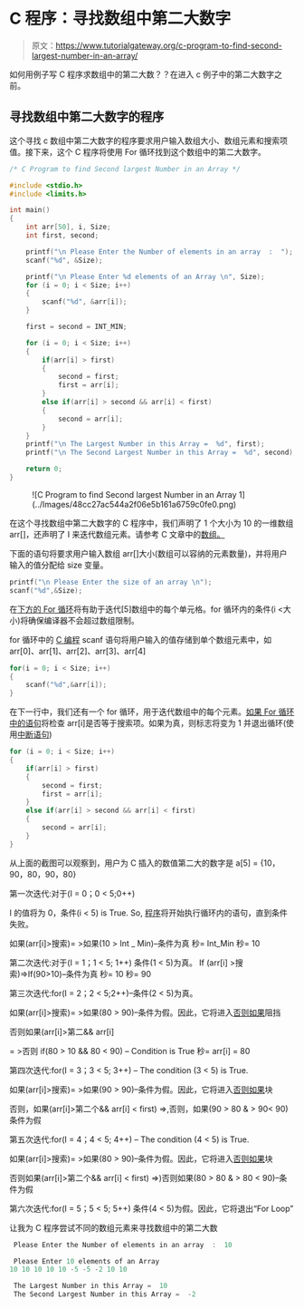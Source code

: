 # C 程序：寻找数组中第二大数字

> 原文：<https://www.tutorialgateway.org/c-program-to-find-second-largest-number-in-an-array/>

如何用例子写 C 程序求数组中的第二大数？？在进入 c 例子中的第二大数字之前。

## 寻找数组中第二大数字的程序

这个寻找 c 数组中第二大数字的程序要求用户输入数组大小、数组元素和搜索项值。接下来，这个 C 程序将使用 For 循环找到这个数组中的第二大数字。

```c
/* C Program to find Second largest Number in an Array */

#include <stdio.h>
#include <limits.h>

int main()
{
	int arr[50], i, Size;
	int first, second;

	printf("\n Please Enter the Number of elements in an array  :  ");
	scanf("%d", &Size);

	printf("\n Please Enter %d elements of an Array \n", Size);
	for (i = 0; i < Size; i++)
	{
		scanf("%d", &arr[i]);
    }

	first = second = INT_MIN;  

	for (i = 0; i < Size; i++)
	{
		if(arr[i] > first)
		{
			second = first;
			first = arr[i];
		}
		else if(arr[i] > second && arr[i] < first)
		{
			second = arr[i];
		}	
	}
	printf("\n The Largest Number in this Array =  %d", first);
	printf("\n The Second Largest Number in this Array =  %d", second);

	return 0;
}
```

<figure class="wp-block-image">![C Program to find Second largest Number in an Array 1](../Images/48cc27ac544a2f06e5b161a6759c0fe0.png)</figure>

在这个寻找数组中第二大数字的 C 程序中，我们声明了 1 个大小为 10 的一维数组 arr[]，还声明了 I 来迭代数组元素。请参考 C 文章中的[数组。](https://www.tutorialgateway.org/array-in-c/)

下面的语句将要求用户输入数组 arr[]大小(数组可以容纳的元素数量)，并将用户输入的值分配给 size 变量。

```c
printf("\n Please Enter the size of an array \n");
scanf("%d",&Size);
```

在[下方的 For 循环](https://www.tutorialgateway.org/for-loop-in-c-programming/)将有助于迭代[5]数组中的每个单元格。for 循环内的条件(i <大小)将确保编译器不会超过数组限制。

for 循环中的 [C 编程](https://www.tutorialgateway.org/c-programming/) scanf 语句将用户输入的值存储到单个数组元素中，如 arr[0]、arr[1]、arr[2]、arr[3]、arr[4]

```c
for(i = 0; i < Size; i++)
{
 	scanf("%d",&arr[i]);
}
```

在下一行中，我们还有一个 for 循环，用于迭代数组中的每个元素。[如果 For 循环中的语句](https://www.tutorialgateway.org/if-statement-in-c/)将检查 arr[i]是否等于搜索项。如果为真，则标志将变为 1 并退出循环(使用[中断语句](https://www.tutorialgateway.org/break-statement-in-c/))

```c
for (i = 0; i < Size; i++)
{
	if(arr[i] > first)
	{
		second = first;
		first = arr[i];
	}
	else if(arr[i] > second && arr[i] < first)
	{
		second = arr[i];
	}	
}
```

从上面的截图可以观察到，用户为 C 插入的数值第二大的数字是
a[5] = {10，90，80，90，80}

第一次迭代:对于(I = 0；0 < 5;0++)

I 的值将为 0，条件(i < 5) is True. So, [程序](https://www.tutorialgateway.org/c-programming-examples/)将开始执行循环内的语句，直到条件失败。

如果(arr[i]>搜索)= >如果(10 > Int _ Min)–条件为真
秒= Int_Min
秒= 10

第二次迭代:对于(I = 1；1 < 5; 1++)
条件(1 < 5)为真。
If (arr[i] >搜索)=>If(90>10)–条件为真
秒= 10
秒= 90

第三次迭代:for(I = 2；2 < 5;2++)–条件(2 < 5)为真。

如果(arr[i]>搜索)= >如果(80 > 90)–条件为假。因此，它将进入[否则如果](https://www.tutorialgateway.org/else-if-statement-in-c/)阻挡

否则如果(arr[i]>第二&& arr[i]

= >否则 if(80 > 10 && 80 < 90) – Condition is True
秒= arr[i] = 80

第四次迭代:for(I = 3；3 < 5; 3++) – The condition (3 < 5) is True.

如果(arr[i]>搜索)= >如果(90 > 90)–条件为假。因此，它将进入[否则如果](https://www.tutorialgateway.org/else-if-statement-in-c/)块

否则，如果(arr[i]>第二个&& arr[i] < first) =>,否则，如果(90 > 80 & > 90< 90)
条件为假

第五次迭代:for(I = 4；4 < 5; 4++) – The condition (4 < 5) is True.

如果(arr[i]>搜索)= >如果(80 > 90)–条件为假。因此，它将进入[否则如果](https://www.tutorialgateway.org/else-if-statement-in-c/)块

否则如果(arr[i]>第二个&& arr[i] < first) =>)否则如果(80 > 80 & > 80 < 90)–条件为假

第六次迭代:for(I = 5；5 < 5; 5++)
条件(4 < 5)为假。因此，它将退出“For Loop”

让我为 C 程序尝试不同的数组元素来寻找数组中的第二大数

```c
 Please Enter the Number of elements in an array  :  10

 Please Enter 10 elements of an Array 
10 10 10 10 10 -5 -5 -2 10 10

 The Largest Number in this Array =  10
 The Second Largest Number in this Array =  -2
```